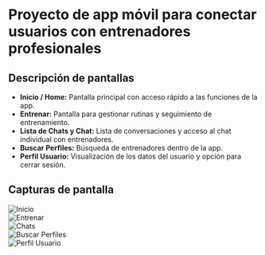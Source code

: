 # Proyecto de app móvil para conectar usuarios con entrenadores profesionales

## Descripción de pantallas

- **Inicio / Home:** Pantalla principal con acceso rápido a las funciones de la app.  
- **Entrenar:** Pantalla para gestionar rutinas y seguimiento de entrenamiento.  
- **Lista de Chats y Chat:** Lista de conversaciones y acceso al chat individual con entrenadores.  
- **Buscar Perfiles:** Búsqueda de entrenadores dentro de la app.  
- **Perfil Usuario:** Visualización de los datos del usuario y opción para cerrar sesión.  

## Capturas de pantalla

![Inicio](./assets/screenshots/home.png)  
![Entrenar](./assets/screenshots/entrenar.png)  
![Chats](./assets/screenshots/chat.png)  
![Buscar Perfiles](./assets/screenshots/busqueda.png)  
![Perfil Usuario](./assets/screenshots/perfil_usuario.png) 
